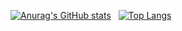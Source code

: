 
[![Anurag's GitHub stats](https://github-readme-stats.vercel.app/api?username=irumeria&theme=tokyonight&count_private=true&line_height=20)](https://github.com/anuraghazra/github-readme-stats) &nbsp; [![Top Langs](https://github-readme-stats.vercel.app/api/top-langs/?username=irumeria&layout=compact&theme=tokyonight&count_private=true&hide=c%23&line_height=20&card_width=260&exclude_repo=funcode_zombie&langs_count=6)](https://github.com/anuraghazra/github-readme-stats)
